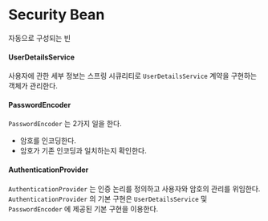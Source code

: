 # Security Bean

자동으로 구성되는 빈

#### UserDetailsService
사용자에 관한 세부 정보는 스프링 시큐리티로 `UserDetailsService` 계약을 구현하는 객체가 관리한다.

#### PasswordEncoder
`PasswordEncoder` 는 2가지 일을 한다.
- 암호를 인코딩한다.
- 암호가 기존 인코딩과 일치하는지 확인한다.

#### AuthenticationProvider
`AuthenticationProvider` 는 인증 논리를 정의하고 사용자와 암호의 관리를 위임한다.
`AuthenticationProvider` 의 기본 구현은 `UserDetailsService` 및 `PasswordEncoder` 에 제공된 기본 구현을 이용한다.